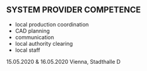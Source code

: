 ## SYSTEM PROVIDER COMPETENCE

+ local production coordination
+ CAD planning
+ communication
+ local authority clearing
+ local staff

15.05.2020 & 16.05.2020 Vienna, Stadthalle D